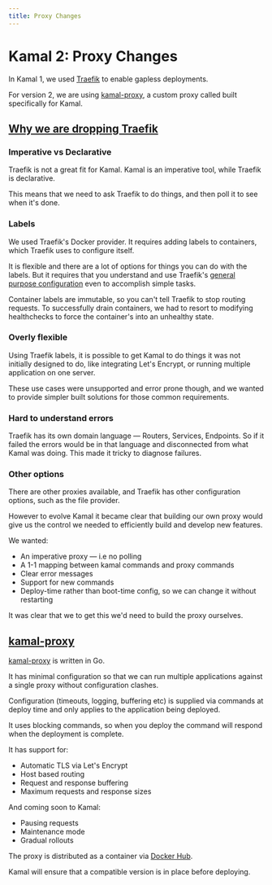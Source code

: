 ```yaml
---
title: Proxy Changes
---
```


# Kamal 2: Proxy Changes

In Kamal 1, we used [Traefik](https://traefik.io/traefik) to enable gapless deployments.

For version 2, we are using [kamal-proxy](https://github.com/basecamp/kamal-proxy), a custom proxy called built specifically for Kamal.

## [Why we are dropping Traefik](#dropping-traefik)

### Imperative vs Declarative

Traefik is not a great fit for Kamal. Kamal is an imperative tool, while Traefik is declarative.

This means that we need to ask Traefik to do things, and then poll it to see when it's done.

### Labels

We used Traefik's Docker provider. It requires adding labels to containers, which Traefik uses to configure itself.

It is flexible and there are a lot of options for things you can do with the labels. But it requires that you understand and use Traefik's [general purpose configuration](https://doc.traefik.io/traefik/providers/docker/) even to accomplish simple tasks.

Container labels are immutable, so you can't tell Traefik to stop routing requests. To successfully drain containers, we had to resort to modifying healthchecks to force the container's into an unhealthy state.

### Overly flexible

Using Traefik labels, it is possible to get Kamal to do things it was not initially designed to do, like integrating Let's Encrypt, or running multiple application on one server.

These use cases were unsupported and error prone though, and we wanted to provide simpler built solutions for those common requirements.

### Hard to understand errors

Traefik has its own domain language — Routers, Services, Endpoints. So if it failed the errors would be in that language and disconnected from what Kamal was doing. This made it tricky to diagnose failures.

### Other options

There are other proxies available, and Traefik has other configuration options, such as the file provider.

However to evolve Kamal it became clear that building our own proxy would give us the control we needed to efficiently build and develop new features.

We wanted:
- An imperative proxy — i.e no polling
- A 1-1 mapping between kamal commands and proxy commands
- Clear error messages
- Support for new commands
- Deploy-time rather than boot-time config, so we can change it without restarting

It was clear that we to get this we'd need to build the proxy ourselves.

## [kamal-proxy](#kamal-proxy)

[kamal-proxy](https://github.com/basecamp/kamal-proxy) is written in Go.

It has minimal configuration so that we can run multiple applications against a single proxy without configuration clashes.

Configuration (timeouts, logging, buffering etc) is supplied via commands at deploy time and only applies to the application being deployed.

It uses blocking commands, so when you deploy the command will respond when the deployment is complete.

It has support for:
- Automatic TLS via Let's Encrypt
- Host based routing
- Request and response buffering
- Maximum requests and response sizes

And coming soon to Kamal:
- Pausing requests
- Maintenance mode
- Gradual rollouts

The proxy is distributed as a container via [Docker Hub](https://hub.docker.com/repository/docker/basecamp/kamal-proxy).

Kamal will ensure that a compatible version is in place before deploying.
